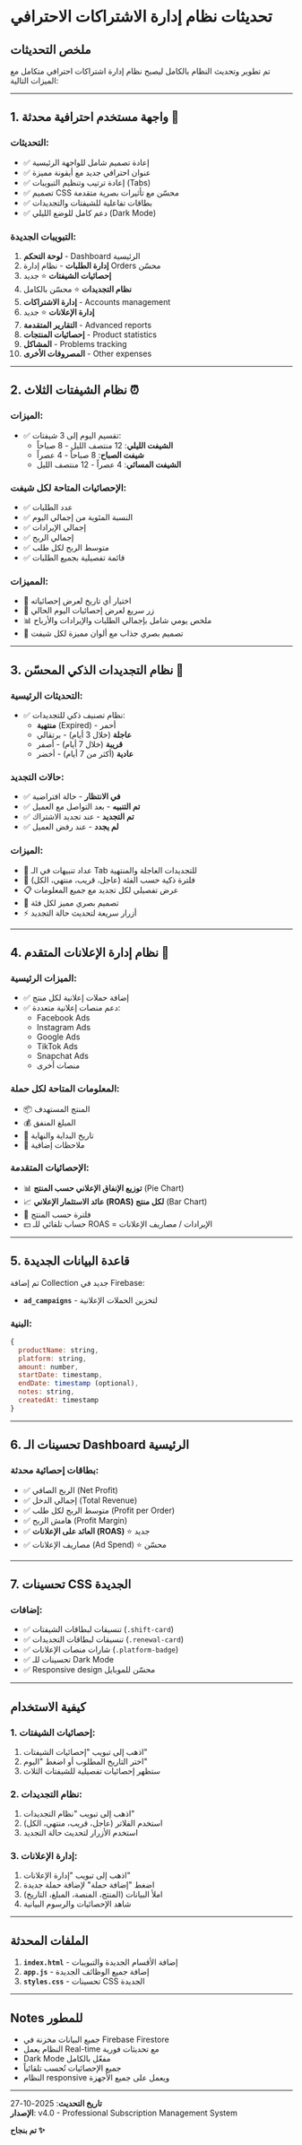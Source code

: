 # تحديثات نظام إدارة الاشتراكات الاحترافي

## ملخص التحديثات

تم تطوير وتحديث النظام بالكامل ليصبح نظام إدارة اشتراكات احترافي متكامل مع الميزات التالية:

---

## 1. واجهة مستخدم احترافية محدثة 🎨

### التحديثات:
- ✅ إعادة تصميم شامل للواجهة الرئيسية
- ✅ عنوان احترافي جديد مع أيقونة مميزة
- ✅ إعادة ترتيب وتنظيم التبويبات (Tabs)
- ✅ تصميم CSS محسّن مع تأثيرات بصرية متقدمة
- ✅ بطاقات تفاعلية للشيفتات والتجديدات
- ✅ دعم كامل للوضع الليلي (Dark Mode)

### التبويبات الجديدة:
1. **لوحة التحكم** - Dashboard الرئيسية
2. **إدارة الطلبات** - نظام إدارة Orders محسّن
3. **إحصائيات الشيفتات** ⭐ جديد
4. **نظام التجديدات** ⭐ محسّن بالكامل
5. **إدارة الاشتراكات** - Accounts management
6. **إدارة الإعلانات** ⭐ جديد
7. **التقارير المتقدمة** - Advanced reports
8. **إحصائيات المنتجات** - Product statistics
9. **المشاكل** - Problems tracking
10. **المصروفات الأخرى** - Other expenses

---

## 2. نظام الشيفتات الثلاث ⏰

### الميزات:
- ✅ تقسيم اليوم إلى 3 شيفتات:
  - **الشيفت الليلي**: 12 منتصف الليل - 8 صباحاً
  - **شيفت الصباح**: 8 صباحاً - 4 عصراً  
  - **الشيفت المسائي**: 4 عصراً - 12 منتصف الليل

### الإحصائيات المتاحة لكل شيفت:
- ✅ عدد الطلبات
- ✅ النسبة المئوية من إجمالي اليوم
- ✅ إجمالي الإيرادات
- ✅ إجمالي الربح
- ✅ متوسط الربح لكل طلب
- ✅ قائمة تفصيلية بجميع الطلبات

### المميزات:
- 📅 اختيار أي تاريخ لعرض إحصائياته
- 🔘 زر سريع لعرض إحصائيات اليوم الحالي
- 📊 ملخص يومي شامل بإجمالي الطلبات والإيرادات والأرباح
- 🎨 تصميم بصري جذاب مع ألوان مميزة لكل شيفت

---

## 3. نظام التجديدات الذكي المحسّن 🔄

### التحديثات الرئيسية:
- ✅ نظام تصنيف ذكي للتجديدات:
  - **منتهية** (Expired) - أحمر
  - **عاجلة** (خلال 3 أيام) - برتقالي
  - **قريبة** (خلال 7 أيام) - أصفر
  - **عادية** (أكثر من 7 أيام) - أخضر

### حالات التجديد:
- ✅ **في الانتظار** - حالة افتراضية
- ✅ **تم التنبيه** - بعد التواصل مع العميل
- ✅ **تم التجديد** - عند تجديد الاشتراك
- ✅ **لم يجدد** - عند رفض العميل

### الميزات:
- 🔔 عداد تنبيهات في الـ Tab للتجديدات العاجلة والمنتهية
- 🎯 فلترة ذكية حسب الفئة (عاجل، قريب، منتهي، الكل)
- 📋 عرض تفصيلي لكل تجديد مع جميع المعلومات
- 🎨 تصميم بصري مميز لكل فئة
- ⚡ أزرار سريعة لتحديث حالة التجديد

---

## 4. نظام إدارة الإعلانات المتقدم 📢

### الميزات الرئيسية:
- ✅ إضافة حملات إعلانية لكل منتج
- ✅ دعم منصات إعلانية متعددة:
  - Facebook Ads
  - Instagram Ads
  - Google Ads
  - TikTok Ads
  - Snapchat Ads
  - منصات أخرى

### المعلومات المتاحة لكل حملة:
- 📦 المنتج المستهدف
- 💰 المبلغ المنفق
- 📅 تاريخ البداية والنهاية
- 📝 ملاحظات إضافية

### الإحصائيات المتقدمة:
- 📊 **توزيع الإنفاق الإعلاني حسب المنتج** (Pie Chart)
- 📈 **عائد الاستثمار الإعلاني (ROAS) لكل منتج** (Bar Chart)
- 🎯 فلترة حسب المنتج
- 💵 حساب تلقائي للـ ROAS = الإيرادات / مصاريف الإعلانات

---

## 5. قاعدة البيانات الجديدة

تم إضافة Collection جديد في Firebase:
- **`ad_campaigns`** - لتخزين الحملات الإعلانية

### البنية:
```javascript
{
  productName: string,
  platform: string,
  amount: number,
  startDate: timestamp,
  endDate: timestamp (optional),
  notes: string,
  createdAt: timestamp
}
```

---

## 6. تحسينات الـ Dashboard الرئيسية

### بطاقات إحصائية محدثة:
- ✅ الربح الصافي (Net Profit)
- ✅ إجمالي الدخل (Total Revenue)
- ✅ متوسط الربح لكل طلب (Profit per Order)
- ✅ هامش الربح (Profit Margin)
- ✅ **العائد على الإعلانات (ROAS)** ⭐ جديد
- ✅ مصاريف الإعلانات (Ad Spend) ⭐ محسّن

---

## 7. تحسينات CSS الجديدة

### إضافات:
- ✅ تنسيقات لبطاقات الشيفتات (`.shift-card`)
- ✅ تنسيقات لبطاقات التجديدات (`.renewal-card`)
- ✅ شارات منصات الإعلانات (`.platform-badge`)
- ✅ تحسينات للـ Dark Mode
- ✅ Responsive design محسّن للموبايل

---

## كيفية الاستخدام

### 1. إحصائيات الشيفتات:
1. اذهب إلى تبويب "إحصائيات الشيفتات"
2. اختر التاريخ المطلوب أو اضغط "اليوم"
3. ستظهر إحصائيات تفصيلية للشيفتات الثلاث

### 2. نظام التجديدات:
1. اذهب إلى تبويب "نظام التجديدات"
2. استخدم الفلاتر (عاجل، قريب، منتهي، الكل)
3. استخدم الأزرار لتحديث حالة التجديد

### 3. إدارة الإعلانات:
1. اذهب إلى تبويب "إدارة الإعلانات"
2. اضغط "إضافة حملة" لإضافة حملة جديدة
3. املأ البيانات (المنتج، المنصة، المبلغ، التاريخ)
4. شاهد الإحصائيات والرسوم البيانية

---

## الملفات المحدثة

1. **`index.html`** - إضافة الأقسام الجديدة والتبويبات
2. **`app.js`** - إضافة جميع الوظائف الجديدة
3. **`styles.css`** - تحسينات CSS الجديدة

---

## Notes للمطور

- جميع البيانات مخزنة في Firebase Firestore
- النظام يعمل Real-time مع تحديثات فورية
- Dark Mode مفعّل بالكامل
- جميع الإحصائيات تُحسب تلقائياً
- النظام responsive ويعمل على جميع الأجهزة

---

**تاريخ التحديث**: 2025-10-27  
**الإصدار**: v4.0 - Professional Subscription Management System

**تم بنجاح ✨**
